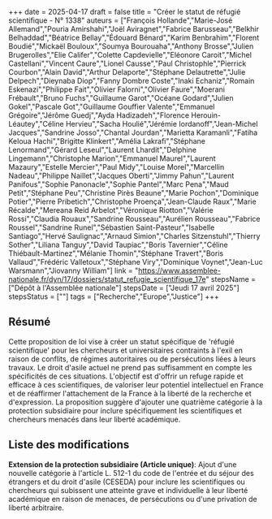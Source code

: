 +++
date = 2025-04-17
draft = false
title = "Créer le statut de réfugié scientifique - N° 1338"
auteurs = ["François Hollande","Marie-José Allemand","Pouria Amirshahi","Joël Aviragnet","Fabrice Barusseau","Belkhir Belhaddad","Béatrice Bellay","Édouard Bénard","Karim Benbrahim","Florent Boudié","Mickaël Bouloux","Soumya Bourouaha","Anthony Brosse","Julien Brugerolles","Elie Califer","Colette Capdevielle","Eléonore Caroit","Michel Castellani","Vincent Caure","Lionel Causse","Paul Christophle","Pierrick Courbon","Alain David","Arthur Delaporte","Stéphane Delautrette","Julie Delpech","Dieynaba Diop","Fanny Dombre Coste","Inaki Echaniz","Romain Eskenazi","Philippe Fait","Olivier Falorni","Olivier Faure","Moerani Frébault","Bruno Fuchs","Guillaume Garot","Océane Godard","Julien Gokel","Pascale Got","Guillaume Gouffier Valente","Emmanuel Grégoire","Jérôme Guedj","Ayda Hadizadeh","Florence Herouin-Léautey","Céline Hervieu","Sacha Houlié","Jérémie Iordanoff","Jean-Michel Jacques","Sandrine Josso","Chantal Jourdan","Marietta Karamanli","Fatiha Keloua Hachi","Brigitte Klinkert","Amélia Lakrafi","Stéphane Lenormand","Gérard Leseul","Laurent Lhardit","Delphine Lingemann","Christophe Marion","Emmanuel Maurel","Laurent Mazaury","Estelle Mercier","Paul Midy","Louise Morel","Marcellin Nadeau","Philippe Naillet","Jacques Oberti","Jimmy Pahun","Laurent Panifous","Sophie Panonacle","Sophie Pantel","Marc Pena","Maud Petit","Stéphane Peu","Christine Pirès Beaune","Marie Pochon","Dominique Potier","Pierre Pribetich","Christophe Proença","Jean-Claude Raux","Marie Récalde","Mereana Reid Arbelot","Véronique Riotton","Valérie Rossi","Claudia Rouaux","Sandrine Rousseau","Aurélien Rousseau","Fabrice Roussel","Sandrine Runel","Sébastien Saint-Pasteur","Isabelle Santiago","Hervé Saulignac","Arnaud Simion","Charles Sitzenstuhl","Thierry Sother","Liliana Tanguy","David Taupiac","Boris Tavernier","Céline Thiébault-Martinez","Mélanie Thomin","Stéphane Travert","Boris Vallaud","Frédéric Valletoux","Stéphane Viry","Dominique Voynet","Jean-Luc Warsmann","Jiovanny William"]
link = "https://www.assemblee-nationale.fr/dyn/17/dossiers/statut_refugie_scientifique_17e"
stepsName = ["Dépôt à l'Assemblée nationale"]
stepsDate = ["Jeudi 17 avril 2025"]
stepsStatus = [""]
tags = ["Recherche","Europe","Justice"]
+++

## Résumé

Cette proposition de loi vise à créer un statut spécifique de 'réfugié scientifique' pour les chercheurs et universitaires contraints à l'exil en raison de conflits, de régimes autoritaires ou de persécutions liées à leurs travaux. Le droit d'asile actuel ne prend pas suffisamment en compte les spécificités de ces situations. L'objectif est d'offrir un refuge rapide et efficace à ces scientifiques, de valoriser leur potentiel intellectuel en France et de réaffirmer l'attachement de la France à la liberté de la recherche et d'expression. La proposition suggère d'ajouter une quatrième catégorie à la protection subsidiaire pour inclure spécifiquement les scientifiques et chercheurs menacés dans leur liberté académique.

## Liste des modifications

**Extension de la protection subsidiaire (Article unique)**: Ajout d'une nouvelle catégorie à l'article L. 512-1 du code de l'entrée et du séjour des étrangers et du droit d'asile (CESEDA) pour inclure les scientifiques ou chercheurs qui subissent une atteinte grave et individuelle à leur liberté académique en raison de menaces, de persécutions ou d'une privation de liberté arbitraire.

